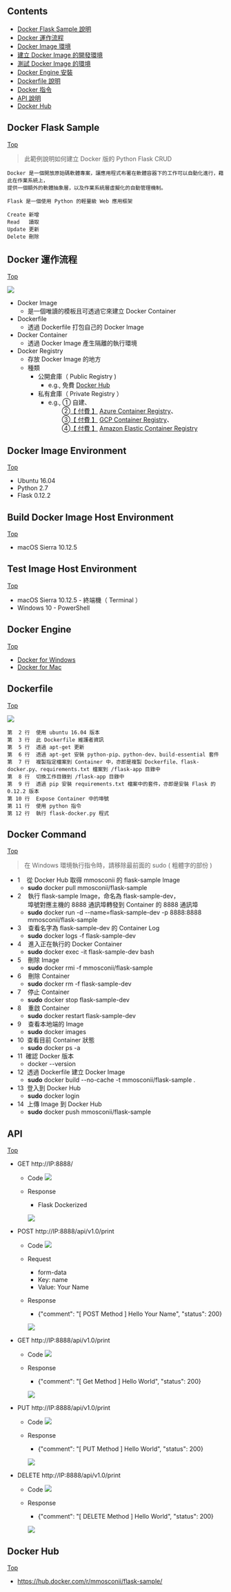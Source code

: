 ## Contents
- [Docker Flask Sample 說明](#docker-flask-sample)
- [Docker 運作流程](#docker-運作流程)
- [Docker Image 環境](#docker-image-environment)
- [建立 Docker Image 的開發環境](#build-docker-image-host-environment)
- [測試 Docker Image 的環境](#test-image-host-environment)
- [Docker Engine 安裝](#docker-engine)
- [Dockerfile 說明](#dockerfile)
- [Docker 指令](#docker-command)
- [API 說明](#api)
- [Docker Hub](#docker-hub)

## Docker Flask Sample
[Top](#contents)

> 此範例說明如何建立 Docker 版的 Python Flask CRUD

```
Docker 是一個開放原始碼軟體專案，讓應用程式布署在軟體容器下的工作可以自動化進行，藉此在作業系統上，
提供一個額外的軟體抽象層，以及作業系統層虛擬化的自動管理機制。
```

``` 
Flask 是一個使用 Python 的輕量級 Web 應用框架 
```

```
Create 新增
Read   讀取
Update 更新
Delete 刪除
```

## Docker 運作流程
[Top](#contents)

![](https://oranwind.s3.amazonaws.com/2018/Sep/_____2018_09_06___11_24_43-1536204323704.png)

* Docker Image
  * 是一個唯讀的模板且可透過它來建立 Docker Container
* Dockerfile
  * 透過 Dockerfile 打包自己的 Docker Image
* Docker Container
  * 透過 Docker Image 產生隔離的執行環境
* Docker Registry
  * 存放 Docker Image 的地方
  * 種類
    * 公開倉庫（ Public Registry )
      * e.g., 免費 [Docker Hub](https://hub.docker.com/) 
    * 私有倉庫（ Private Registry ）
      * e.g., ① 自建、<br/>
              &nbsp;&nbsp;&nbsp;&nbsp;&nbsp;&nbsp;&nbsp;&nbsp;②[【 付費 】](https://azure.microsoft.com/zh-tw/pricing/details/container-registry/) [Azure Container Registry](https://azure.microsoft.com/en-au/services/container-registry/)、<br/>
              &nbsp;&nbsp;&nbsp;&nbsp;&nbsp;&nbsp;&nbsp;&nbsp;③[【 付費 】](https://cloud.google.com/container-registry/pricing?hl=zh-tw) [GCP Container Registry](https://cloud.google.com/container-registry/?hl=zh-tw)、<br/>
              &nbsp;&nbsp;&nbsp;&nbsp;&nbsp;&nbsp;&nbsp;&nbsp;④[【 付費 】](https://aws.amazon.com/tw/ecr/pricing/) [Amazon Elastic Container Registry](https://aws.amazon.com/tw/ecr/)

## Docker Image Environment
[Top](#contents)

* Ubuntu 16.04
* Python 2.7
* Flask 0.12.2

## Build Docker Image Host Environment
[Top](#contents)

* macOS Sierra 10.12.5

## Test Image Host Environment
[Top](#contents)

* macOS Sierra 10.12.5 - 終端機（ Terminal ）
* Windows 10 - PowerShell

## Docker Engine
[Top](#contents)

* [Docker for Windows](https://docs.docker.com/docker-for-windows/install/) 
* [Docker for Mac](https://docs.docker.com/docker-for-mac/install/)

## Dockerfile
[Top](#contents)

![](https://oranwind.s3.amazonaws.com/2018/Sep/_____2018_09_06___4_27_28-1536222462381.png)

```
第  2 行  使用 ubuntu 16.04 版本
第  3 行  此 Dockerfile 維護者資訊
第  5 行  透過 apt-get 更新
第  6 行  透過 apt-get 安裝 python-pip、python-dev、build-essential 套件
第  7 行  複製指定檔案到 Container 中，亦即是複製 Dockerfile、flask-docker.py、requirements.txt 檔案到 /flask-app 目錄中
第  8 行  切換工作目錄到 /flask-app 目錄中
第  9 行  透過 pip 安裝 requirements.txt 檔案中的套件，亦即是安裝 Flask 的 0.12.2 版本
第 10 行  Expose Container 中的埠號
第 11 行  使用 python 指令
第 12 行  執行 flask-docker.py 程式
```

## Docker Command
[Top](#contents)

> 在 Windows 環境執行指令時，請移除最前面的 sudo ( 粗體字的部份 )

* 1&nbsp;&nbsp;&nbsp;&nbsp;從 Docker Hub 取得 mmosconii 的 flask-sample Image 
  * **sudo** docker pull mmosconii/flask-sample
* 2&nbsp;&nbsp;&nbsp;&nbsp;執行 flask-sample Image，命名為 flask-sample-dev，<br>&nbsp;&nbsp;&nbsp;&nbsp;&nbsp;&nbsp;埠號對應主機的 8888 通訊埠轉發到 Container 的 8888 通訊埠
  * **sudo** docker run -d --name=flask-sample-dev -p 8888:8888 mmosconii/flask-sample
* 3&nbsp;&nbsp;&nbsp;&nbsp;查看名字為 flask-sample-dev 的 Container Log
  * **sudo** docker logs -f flask-sample-dev
* 4&nbsp;&nbsp;&nbsp;&nbsp;進入正在執行的 Docker Container
  * **sudo** docker exec -it flask-sample-dev bash
* 5&nbsp;&nbsp;&nbsp;&nbsp;刪除 Image
  * **sudo** docker rmi -f mmosconii/flask-sample
* 6&nbsp;&nbsp;&nbsp;&nbsp;刪除 Container
  * **sudo** docker rm -f flask-sample-dev
* 7&nbsp;&nbsp;&nbsp;&nbsp;停止 Container
  * **sudo** docker stop flask-sample-dev
* 8&nbsp;&nbsp;&nbsp;&nbsp;重啟 Container
  * **sudo** docker restart flask-sample-dev
* 9&nbsp;&nbsp;&nbsp;&nbsp;查看本地端的 Image
  * **sudo** docker images
* 10&nbsp;&nbsp;查看目前 Container 狀態
  * **sudo** docker ps -a
* 11&nbsp;&nbsp;確認 Docker 版本
  * docker --version
* 12&nbsp;&nbsp;透過 Dockerfile 建立 Docker Image
  * **sudo** docker build --no-cache -t mmosconii/flask-sample .
* 13&nbsp;&nbsp;登入到 Docker Hub
  * **sudo** docker login
* 14&nbsp;&nbsp;上傳 Image 到 Docker Hub
  * **sudo** docker push mmosconii/flask-sample

## API
[Top](#contents)

* GET http://IP:8888/
  * Code
    ![](https://oranwind.s3.amazonaws.com/2018/Sep/_____2018_09_06___4_46_53-1536223643532.png)
    
  * Response
    * Flask Dockerized
    
    ![](https://oranwind.s3.amazonaws.com/2018/Sep/_____2018_09_06___1_49_12-1536213025205.png)
    
* POST http://IP:8888/api/v1.0/print
  * Code
    ![](https://oranwind.s3.amazonaws.com/2018/Sep/_____2018_09_06___4_48_22-1536223722244.png)
  
  * Request
    * form-data
    * Key: name
    * Value: Your Name
  * Response
    * {"comment": "[ POST Method ] Hello Your Name", "status": 200}
    
    ![](https://oranwind.s3.amazonaws.com/2018/Sep/_____2018_09_06___1_51_52-1536213135289.png)
    
* GET http://IP:8888/api/v1.0/print
  * Code
    ![](https://oranwind.s3.amazonaws.com/2018/Sep/_____2018_09_06___4_49_36-1536223792965.png)
  
  * Response
    * {"comment": "[ Get Method ] Hello World", "status": 200}
    
    ![](https://oranwind.s3.amazonaws.com/2018/Sep/_____2018_09_06___1_53_01-1536213198147.png)
    
* PUT http://IP:8888/api/v1.0/print
  * Code
    ![](https://oranwind.s3.amazonaws.com/2018/Sep/_____2018_09_06___4_50_29-1536223846490.png)
  
  * Response
    * {"comment": "[ PUT Method ] Hello World", "status": 200}
    
    ![](https://oranwind.s3.amazonaws.com/2018/Sep/_____2018_09_06___1_54_09-1536213275178.png)
    
* DELETE http://IP:8888/api/v1.0/print
  * Code
    ![](https://oranwind.s3.amazonaws.com/2018/Sep/_____2018_09_06___4_51_01-1536223876581.png)
  
  * Response
    * {"comment": "[ DELETE Method ] Hello World", "status": 200}
    
    ![](https://oranwind.s3.amazonaws.com/2018/Sep/_____2018_09_06___1_54_20-1536213310932.png)

## Docker Hub
[Top](#contents)

* https://hub.docker.com/r/mmosconii/flask-sample/
